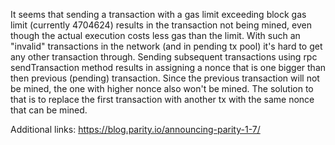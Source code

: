 It seems that sending a transaction with a gas limit exceeding block gas limit (currently 4704624) results in the transaction not being mined, even though the actual execution costs less gas than the limit. With such an "invalid" transactions in the network (and in pending tx pool) it's hard to get any other transaction through. Sending subsequent transactions using rpc sendTransaction method results in assigning a nonce that is one bigger than then previous (pending) transaction. Since the previous transaction will not be mined, the one with higher nonce also won't be mined. The solution to that is to replace the first transaction with another tx with the same nonce that can be mined.

Additional links:
https://blog.parity.io/announcing-parity-1-7/